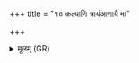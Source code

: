 +++
title = "१० कल्याणि त्रायंआणायै मा"

+++
<details><summary>मूलम् (GR)</summary>

कल्याणि त्रायंआणायै मा परि देहि ।  
त्रायमाणे द्विपाच् च सर्वं  
रक्ष चतुष्पाद् यच् च नः स्वम् ॥
</details>